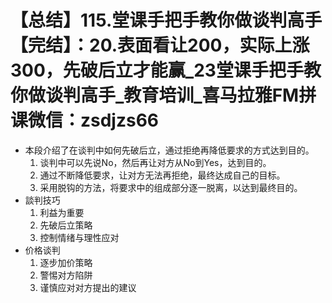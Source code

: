 # 【总结】115.堂课手把手教你做谈判高手【完结】：20.表面看让200，实际上涨300，先破后立才能赢_23堂课手把手教你做谈判高手_教育培训_喜马拉雅FM拼课微信：zsdjzs66

-   本段介绍了在谈判中如何先破后立，通过拒绝再降低要求的方式达到目的。
    1.  谈判中可以先说No，然后再让对方从No到Yes，达到目的。
    2.  通过不断降低要求，让对方无法再拒绝，最终达成自己的目标。
    3.  采用脱钩的方法，将要求中的组成部分逐一脱离，以达到最终目的。
-   談判技巧
    1.  利益为重要
    2.  先破后立策略
    3.  控制情绪与理性应对
-   价格谈判
    1.  逐步加价策略
    2.  警惕对方陷阱
    3.  谨慎应对对方提出的建议